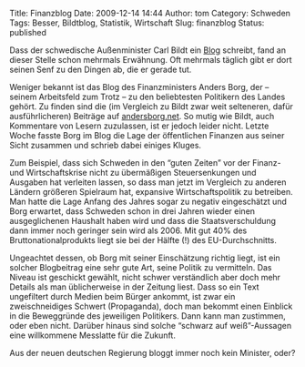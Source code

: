 Title: Finanzblog
Date: 2009-12-14 14:44
Author: tom
Category: Schweden
Tags: Besser, Bildtblog, Statistik, Wirtschaft
Slug: finanzblog
Status: published

Dass der schwedische Außenminister Carl Bildt ein
[Blog](http://carlbildt.wordpress.com/) schreibt, fand an dieser Stelle
schon mehrmals Erwähnung. Oft mehrmals täglich gibt er dort seinen Senf
zu den Dingen ab, die er gerade tut.

Weniger bekannt ist das Blog des Finanzministers Anders Borg, der –
seinem Arbeitsfeld zum Trotz – zu den beliebtesten Politikern des Landes
gehört. Zu finden sind die (im Vergleich zu Bildt zwar weit selteneren,
dafür ausführlicheren) Beiträge auf
[andersborg.net](http://www.andersborg.net/). So mutig wie Bildt, auch
Kommentare von Lesern zuzulassen, ist er jedoch leider nicht. Letzte
Woche fasste Borg im Blog die Lage der öffentlichen Finanzen aus seiner
Sicht zusammen und schrieb dabei einiges Kluges.

Zum Beispiel, dass sich Schweden in den “guten Zeiten” vor der Finanz-
und Wirtschaftskrise nicht zu übermäßigen Steuersenkungen und Ausgaben
hat verleiten lassen, so dass man jetzt im Vergleich zu anderen Ländern
größeren Spielraum hat, expansive Wirtschaftspolitik zu betreiben. Man
hatte die Lage Anfang des Jahres sogar zu negativ eingeschätzt und Borg
erwartet, dass Schweden schon in drei Jahren wieder einen ausgeglichenen
Haushalt haben wird und dass die Staatsverschuldung dann immer noch
geringer sein wird als 2006. Mit gut 40% des Bruttonationalprodukts
liegt sie bei der Hälfte (!) des EU-Durchschnitts.

Ungeachtet dessen, ob Borg mit seiner Einschätzung richtig liegt, ist
ein solcher Blogbeitrag eine sehr gute Art, seine Politik zu vermitteln.
Das Niveau ist geschickt gewählt, nicht schwer verständlich aber doch
mehr Details als man üblicherweise in der Zeitung liest. Dass so ein
Text ungefiltert durch Medien beim Bürger ankommt, ist zwar ein
zweischneidiges Schwert (Propaganda), doch man bekommt einen Einblick in
die Beweggründe des jeweiligen Politikers. Dann kann man zustimmen, oder
eben nicht. Darüber hinaus sind solche “schwarz auf weiß”-Aussagen eine
willkommene Messlatte für die Zukunft.

Aus der neuen deutschen Regierung bloggt immer noch kein Minister, oder?

